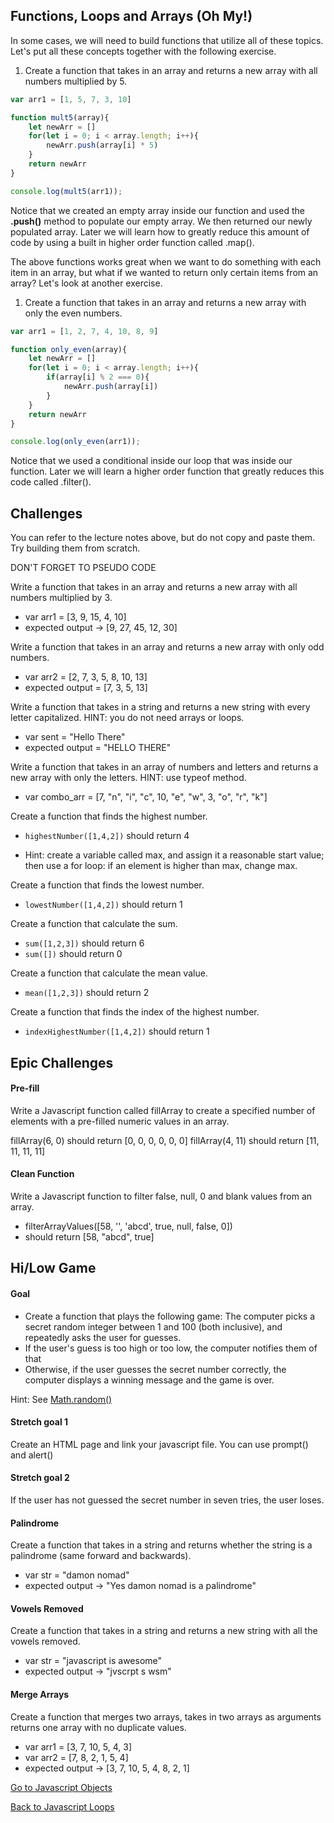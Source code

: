 ## Functions, Loops and Arrays (Oh My!)

In some cases, we will need to build functions that utilize all of these topics.  Let's put all these concepts together with the following exercise.

1.  Create a function that takes in an array and returns a new array with all numbers multiplied by 5.

```JavaScript
var arr1 = [1, 5, 7, 3, 10]

function mult5(array){
    let newArr = []
    for(let i = 0; i < array.length; i++){
        newArr.push(array[i] * 5)
    }
    return newArr
}

console.log(mult5(arr1));

```

Notice that we created an empty array inside our function and used the **.push()** method to populate our empty array.  We then returned our newly populated array.  Later we will learn how to greatly reduce this amount of code by using a built in higher order function called .map().

The above functions works great when we want to do something with each item in an array, but what if we wanted to return only certain items from an array? Let's look at another exercise.

1.  Create a function that takes in an array and returns a new array with only the even numbers.

```JavaScript
var arr1 = [1, 2, 7, 4, 10, 8, 9]

function only_even(array){
    let newArr = []
    for(let i = 0; i < array.length; i++){
        if(array[i] % 2 === 0){
            newArr.push(array[i])
        }
    }
    return newArr
}

console.log(only_even(arr1));
```

Notice that we used a conditional inside our loop that was inside our function.  Later we will learn a higher order function that greatly reduces this code called .filter().

## Challenges

You can refer to the lecture notes above, but do not copy and paste them.  Try building them from scratch.

DON'T FORGET TO PSEUDO CODE

Write a function that takes in an array and returns a new array with all numbers multiplied by 3.

* var arr1 = [3, 9, 15, 4, 10]
* expected output -> [9, 27, 45, 12, 30]


Write a function that takes in an array and returns a new array with only odd numbers.

* var arr2 = [2, 7, 3, 5, 8, 10, 13]
* expected output = [7, 3, 5, 13]

Write a function that takes in a string and returns a new string with every letter capitalized. HINT: you do not need arrays or loops.

* var sent = "Hello There"
* expected output = "HELLO THERE"

Write a function that takes in an array of numbers and letters and returns a new array with only the letters. HINT: use typeof method.

* var combo_arr = [7, "n", "i", "c", 10, "e", "w", 3, "o", "r", "k"]

Create a function that finds the highest number.
 * `highestNumber([1,4,2])` should return 4

 * Hint: create a variable called max, and assign it a reasonable start value; then use a for loop: if an element is higher than max, change max.

Create a function that finds the lowest number.
 * `lowestNumber([1,4,2])` should return 1

Create a function that calculate the sum.
 * `sum([1,2,3])` should return 6
 * `sum([])` should return 0

Create a function that calculate the mean value.
 * `mean([1,2,3])` should return 2

Create a function that finds the index of the highest number.
 * `indexHighestNumber([1,4,2])` should return 1


## Epic Challenges


#### Pre-fill
Write a Javascript function called fillArray to create a specified number of elements with a pre-filled numeric values in an array.

fillArray(6, 0) should return [0, 0, 0, 0, 0, 0]
fillArray(4, 11) should return [11, 11, 11, 11]

#### Clean Function
Write a Javascript function to filter false, null, 0 and blank values from an array.

* filterArrayValues([58, '', 'abcd', true, null, false, 0])
* should return [58, "abcd", true]

## Hi/Low Game

#### Goal

* Create a function that plays the following game: The computer picks a secret random integer between 1 and 100 (both inclusive), and repeatedly asks the user for guesses.
* If the user's guess is too high or too low, the computer notifies them of that
* Otherwise, if the user guesses the secret number correctly, the computer displays a winning message and the game is over.

Hint: See <a href="https://developer.mozilla.org/en-US/docs/Web/JavaScript/Reference/Global_Objects/Math/random" target="_blank">Math.random()</a>
#### Stretch goal 1

Create an HTML page and link your javascript file.  You can use prompt() and alert()

#### Stretch goal 2


If the user has not guessed the secret number in seven tries, the user loses.





#### Palindrome
Create a function that takes in a string and returns whether the string is a palindrome (same forward and backwards).

* var str = "damon nomad"
* expected output -> "Yes damon nomad is a palindrome"

#### Vowels Removed
Create a function that takes in a string and returns a new string with all the vowels removed.

* var str = "javascript is awesome"
* expected output -> "jvscrpt s wsm"

#### Merge Arrays
Create a function that merges two arrays, takes in two arrays as arguments returns one array with no duplicate values.

* var arr1 = [3, 7, 10, 5, 4, 3]
* var arr2 = [7, 8, 2, 1, 5, 4]
* expected output -> [3, 7, 10, 5, 4, 8, 2, 1]

[Go to Javascript Objects](./07js_objects.md)


[Back to Javascript Loops](./05js_loops.md)
